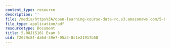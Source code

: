 ```yaml
---
content_type: resource
description: ''
file: /media/https%3A/open-learning-course-data-rc.s3.amazonaws.com/5-08j-biological-chemistry-ii-spring-2016/f2629c8fda6d39e705a38c1e21917b50_MIT5_08jS16exam3.pdf
file_type: application/pdf
resourcetype: Document
title: 5.08J(S16) Exam 3
uid: f2629c8f-da6d-39e7-05a3-8c1e21917b50
---
```

